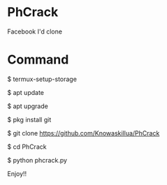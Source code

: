 # PhCrack
Facebook I'd clone

# Command

$ termux-setup-storage

$ apt update

$ apt upgrade

$ pkg install git

$ git clone https://github.com/Knowaskillua/PhCrack

$ cd PhCrack

$ python phcrack.py

Enjoy!!
